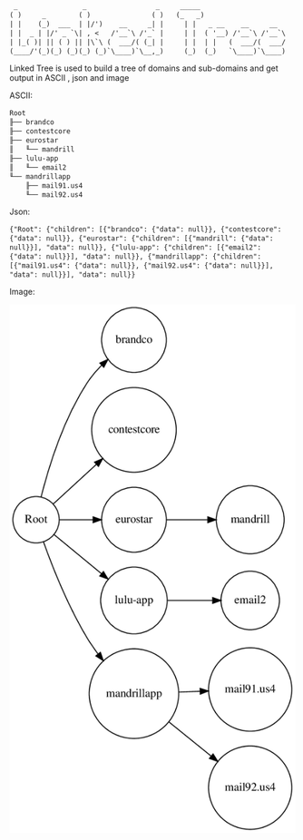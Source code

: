 ```

 _                _                 _     _____                     
( )     _        ( )               ( )   (_   _)                    
| |    (_)  ___  | |/')    __     _| |     | |   _ __    __     __  
| |  _ | |/' _ `\| , <   /'__`\ /'_` |     | |  ( '__) /'__`\ /'__`\
| |_( )| || ( ) || |\`\ (  ___/( (_| |     | |  | |   (  ___/(  ___/
(____/'(_)(_) (_)(_) (_)`\____)`\__,_)     (_)  (_)   `\____)`\____)

```

Linked Tree is used to build a tree of domains and sub-domains and get output in ASCII , json and image


ASCII:
```
Root
╟── brandco
╟── contestcore
╟── eurostar
║   ╙── mandrill
╟── lulu-app
║   ╙── email2
╙── mandrillapp
    ╟── mail91.us4
    ╙── mail92.us4
```

Json:

```
{"Root": {"children": [{"brandco": {"data": null}}, {"contestcore": {"data": null}}, {"eurostar": {"children": [{"mandrill": {"data": null}}], "data": null}}, {"lulu-app": {"children": [{"email2": {"data": null}}], "data": null}}, {"mandrillapp": {"children": [{"mail91.us4": {"data": null}}, {"mail92.us4": {"data": null}}], "data": null}}], "data": null}}
```

Image:

![](example/tree_graphviz.png)
